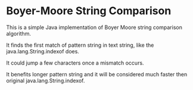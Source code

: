 Boyer-Moore String Comparison
===========

This is a simple Java implementation of Boyer Moore string comparison algorithm.

It finds the first match of pattern string in text string, like the java.lang.String.indexof does.

It could jump a few characters once a mismatch occurs. 

It benefits longer pattern string and it will be considered much faster then original java.lang.String.indexof.

